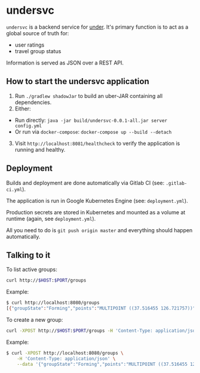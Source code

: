 # undersvc

`undersvc` is a backend service for [under](https://gitlab.com/ase-under/under).
It's primary function is to act as a global source of truth for:
* user ratings
* travel group status

Information is served as JSON over a REST API.

How to start the undersvc application
---

1. Run `./gradlew shadowJar` to build an uber-JAR containing all dependencies.
2. Either:
  - Run directly: `java -jar build/undersvc-0.0.1-all.jar server config.yml`
  - Or run via `docker-compose`: `docker-compose up --build --detach`
3. Visit `http://localhost:8081/healthcheck` to verify the application is running and healthy.

Deployment
---

Builds and deployment are done automatically via Gitlab CI (see: `.gitlab-ci.yml`).

The application is run in Google Kubernetes Engine (see: `deployment.yml`).

Production secrets are stored in Kubernetes and mounted as a volume at runtime (again, see `deployment.yml`).

All you need to do is `git push origin master` and everything should happen automatically.

Talking to it
---
To list active groups:
```bash
curl http://$HOST:$PORT/groups
```

Example:
```bash
$ curl http://localhost:8080/groups
[{"groupState":"Forming","points":"MULTIPOINT ((37.516455 126.721757))","memberUUIDs":["64656164-6265-6566-2d64-6561642d6265"],"createTime":0,"depTime":1000,"restrictions":[{"type":"MaxPeople","value":3}]}]
```

To create a new group:
```bash
curl -XPOST http://$HOST:$PORT/groups -H 'Content-Type: application/json' --data '$GROUP_JSON'
```

Example:
```bash
$ curl -XPOST http://localhost:8080/groups \
    -H 'Content-Type: application/json' \
    --data '{"groupState":"Forming","points":"MULTIPOINT ((37.516455 126.721757))","memberUUIDs":["64656164-6265-6566-2d64-6561642d6265"],"createTime":0,"depTime":1000,"restrictions":[{"type":"MaxPeople","value":3}]}'

```